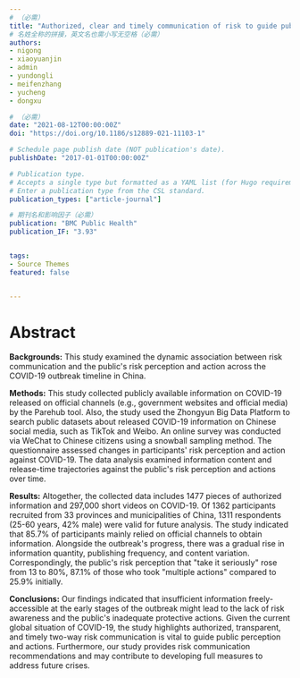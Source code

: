 ```yaml
---
# （必需）
title: "Authorized, clear and timely communication of risk to guide public perception and action: lessons of COVID-19 from China"
# 名姓全称的拼接，英文名也需小写无空格（必需）
authors:
- nigong
- xiaoyuanjin
- admin
- yundongli
- meifenzhang
- yucheng
- dongxu

# （必需）
date: "2021-08-12T00:00:00Z"
doi: "https://doi.org/10.1186/s12889-021-11103-1"

# Schedule page publish date (NOT publication's date).
publishDate: "2017-01-01T00:00:00Z"

# Publication type.
# Accepts a single type but formatted as a YAML list (for Hugo requirements).
# Enter a publication type from the CSL standard.
publication_types: ["article-journal"]

# 期刊名和影响因子（必需）
publication: "BMC Public Health"
publication_IF: "3.93"


tags:
- Source Themes
featured: false


---
```


# **Abstract**
**Backgrounds:** This study examined the dynamic association between risk communication and the public's risk perception and action across the COVID-19 outbreak timeline in China.

**Methods:** This study collected publicly available information on COVID-19 released on official channels (e.g., government websites and official media) by the Parehub tool. Also, the study used the Zhongyun Big Data Platform to search public datasets about released COVID-19 information on Chinese social media, such as TikTok and Weibo. An online survey was conducted via WeChat to Chinese citizens using a snowball sampling method. The questionnaire assessed changes in participants' risk perception and action against COVID-19. The data analysis examined information content and release-time trajectories against the public's risk perception and actions over time.

**Results:** Altogether, the collected data includes 1477 pieces of authorized information and 297,000 short videos on COVID-19. Of 1362 participants recruited from 33 provinces and municipalities of China, 1311 respondents (25-60 years, 42% male) were valid for future analysis. The study indicated that 85.7% of participants mainly relied on official channels to obtain information. Alongside the outbreak's progress, there was a gradual rise in information quantity, publishing frequency, and content variation. Correspondingly, the public's risk perception that "take it seriously" rose from 13 to 80%, 87.1% of those who took "multiple actions" compared to 25.9% initially.

**Conclusions:** Our findings indicated that insufficient information freely-accessible at the early stages of the outbreak might lead to the lack of risk awareness and the public's inadequate protective actions. Given the current global situation of COVID-19, the study highlights authorized, transparent, and timely two-way risk communication is vital to guide public perception and actions. Furthermore, our study provides risk communication recommendations and may contribute to developing full measures to address future crises.